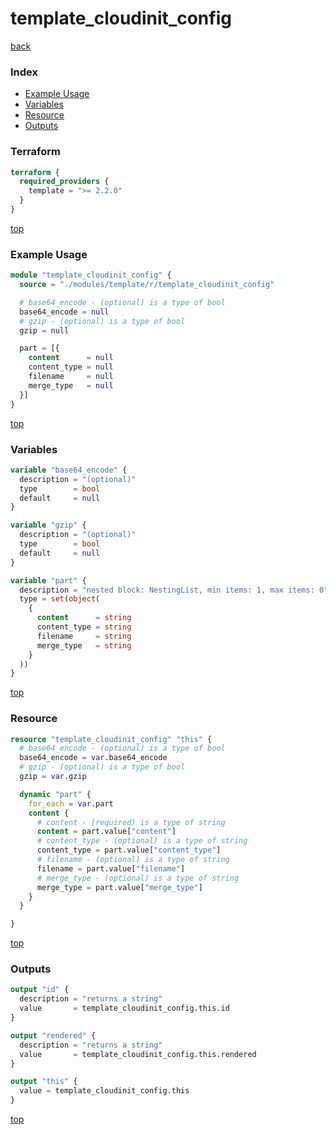 # template_cloudinit_config

[back](../template.md)

### Index

- [Example Usage](#example-usage)
- [Variables](#variables)
- [Resource](#resource)
- [Outputs](#outputs)

### Terraform

```terraform
terraform {
  required_providers {
    template = ">= 2.2.0"
  }
}
```

[top](#index)

### Example Usage

```terraform
module "template_cloudinit_config" {
  source = "./modules/template/r/template_cloudinit_config"

  # base64_encode - (optional) is a type of bool
  base64_encode = null
  # gzip - (optional) is a type of bool
  gzip = null

  part = [{
    content      = null
    content_type = null
    filename     = null
    merge_type   = null
  }]
}
```

[top](#index)

### Variables

```terraform
variable "base64_encode" {
  description = "(optional)"
  type        = bool
  default     = null
}

variable "gzip" {
  description = "(optional)"
  type        = bool
  default     = null
}

variable "part" {
  description = "nested block: NestingList, min items: 1, max items: 0"
  type = set(object(
    {
      content      = string
      content_type = string
      filename     = string
      merge_type   = string
    }
  ))
}
```

[top](#index)

### Resource

```terraform
resource "template_cloudinit_config" "this" {
  # base64_encode - (optional) is a type of bool
  base64_encode = var.base64_encode
  # gzip - (optional) is a type of bool
  gzip = var.gzip

  dynamic "part" {
    for_each = var.part
    content {
      # content - (required) is a type of string
      content = part.value["content"]
      # content_type - (optional) is a type of string
      content_type = part.value["content_type"]
      # filename - (optional) is a type of string
      filename = part.value["filename"]
      # merge_type - (optional) is a type of string
      merge_type = part.value["merge_type"]
    }
  }

}
```

[top](#index)

### Outputs

```terraform
output "id" {
  description = "returns a string"
  value       = template_cloudinit_config.this.id
}

output "rendered" {
  description = "returns a string"
  value       = template_cloudinit_config.this.rendered
}

output "this" {
  value = template_cloudinit_config.this
}
```

[top](#index)